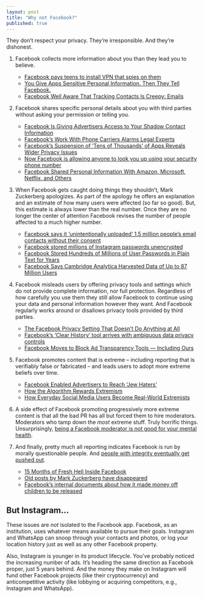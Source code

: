 ```yaml
---
layout: post
title: "Why not Facebook?"
published: true
---
```


They don’t respect your privacy. They’re irresponsible. And they’re dishonest.

1. Facebook collects more information about you than they lead you to believe.

	- [Facebook pays teens to install VPN that spies on them](https://techcrunch.com/2019/01/29/facebook-project-atlas/)
	- [You Give Apps Sensitive Personal Information. Then They Tell Facebook.](https://www.wsj.com/articles/you-give-apps-sensitive-personal-information-then-they-tell-facebook-11550851636)
	- [Facebook Well Aware That Tracking Contacts Is Creepy: Emails](https://gizmodo.com/facebook-was-fully-aware-that-tracking-who-people-call-1830884585/amp)

2. Facebook shares specific personal details about you with third parties without asking your permission or telling you. 

	- [Facebook Is Giving Advertisers Access to Your Shadow Contact Information](https://gizmodo.com/facebook-is-giving-advertisers-access-to-your-shadow-co-1828476051)
	- [Facebook’s Work With Phone Carriers Alarms Legal Experts](https://theintercept.com/2019/05/20/facebook-data-phone-carriers-ads-credit-score/)
	- [Facebook’s Suspension of ‘Tens of Thousands’ of Apps Reveals Wider Privacy Issues](https://www.nytimes.com/2019/09/20/technology/facebook-data-privacy-suspension.html)
	- [Now Facebook is allowing anyone to look you up using your security phone number](https://www.fastcompany.com/90314763/now-facebook-is-allowing-anyone-to-look-you-up-using-your-security-phone-number)
	- [Facebook Shared Personal Information With Amazon, Microsoft, Netflix, and Others](https://daringfireball.net/linked/2018/12/19/facebook-microsoft-amazon)

3. When Facebook gets caught doing things they shouldn’t, Mark Zuckerberg apologizes. As part of the apology he offers an explanation and an estimate of how many users were affected (so far so good). But, this estimate is always lower than the real number. Once they are no longer the center of attention Facebook revises the number of people affected to a much higher number.

	- [Facebook says it ‘unintentionally uploaded’ 1.5 million people’s email contacts without their consent](https://www.businessinsider.in/Facebook-says-it-unintentionally-uploaded-1-5-million-peoples-email-contacts-without-their-consent/articleshow/68930320.cms)
	- [Facebook stored millions of Instagram passwords unencrypted](https://www.recode.net/2019/4/18/18485528/facebook-instagram-passwords-stored-unencrypted-security-issue)
	- [Facebook Stored Hundreds of Millions of User Passwords in Plain Text for Years](https://krebsonsecurity.com/2019/03/facebook-stored-hundreds-of-millions-of-user-passwords-in-plain-text-for-years/)
	- [Facebook Says Cambridge Analytica Harvested Data of Up to 87 Million Users](https://www.nytimes.com/2018/04/04/technology/mark-zuckerberg-testify-congress.html)

4. Facebook misleads users by offering privacy tools and settings which do not provide complete information, nor full protection. Regardless of how carefully you use them they still allow Facebook to continue using your data and personal information however they want. And Facebook regularly works around or disallows privacy tools provided by third parties.

	- [The Facebook Privacy Setting That Doesn’t Do Anything at All](https://www.wired.com/story/facebook-privacy-setting-doesnt-do-anything/)
	- [Facebook’s ‘Clear History’ tool arrives with ambiguous data privacy controls](https://www.washingtonpost.com/technology/2019/08/20/facebook-unveils-long-promised-tool-remove-data-it-receives-third-party-apps-websites/)
	- [Facebook Moves to Block Ad Transparency Tools — Including Ours](https://www.propublica.org/article/facebook-blocks-ad-transparency-tools)

5. Facebook promotes content that is extreme – including reporting that is verifiably false or fabricated – and leads users to adopt more extreme beliefs over time.

	- [Facebook Enabled Advertisers to Reach ‘Jew Haters’](https://www.propublica.org/article/facebook-enabled-advertisers-to-reach-jew-haters)
	- [How the Algorithm Rewards Extremism](https://lithub.com/how-the-algorithm-rewards-extremism/)
	- [How Everyday Social Media Users Become Real-World Extremists](https://www.nytimes.com/2018/04/25/world/asia/facebook-extremism.html)

6. A side effect of Facebook promoting progressively more extreme content is that all the bad PR has all but forced them to hire moderators. Moderators who tamp down the _most_ extreme stuff. Truly horrific things. Unsurprisingly, [being a Facebook moderator is not good for your mental health](https://www.theverge.com/2019/2/25/18229714/cognizant-facebook-content-moderator-interviews-trauma-working-conditions-arizona).

7. And finally, pretty much all reporting indicates Facebook is run by morally questionable people. And [people with integrity eventually get pushed out](https://www.nytimes.com/2018/03/19/technology/facebook-alex-stamos.html).

	- [15 Months of Fresh Hell Inside Facebook](https://www.wired.com/story/facebook-mark-zuckerberg-15-months-of-fresh-hell/)
	- [Old posts by Mark Zuckerberg have disappeared](https://www.businessinsider.com/facebook-old-posts-mark-zuckerberg-disappeared-2019-3)
	- [Facebook’s internal documents about how it made money off children to be released](https://www.revealnews.org/blog/a-judge-unsealed-a-trove-of-internal-facebook-documents-following-our-legal-action/)

## But Instagram…

These issues are _not_ isolated to the Facebook app. Facebook, as an institution, uses whatever means available to pursue their goals. Instagram and WhatsApp can snoop through your contacts and photos, or log your location history just as well as any other Facebook property.

Also, Instagram is younger in its product lifecycle. You’ve probably noticed the increasing number of ads. It’s heading the same direction as Facebook proper, just 5 years behind. And the money they make on Instagram will fund other Facebook projects (like their cryptocurrency) and anticompetitive activity (like lobbying or acquiring competitors, e.g., Instagram and WhatsApp).
